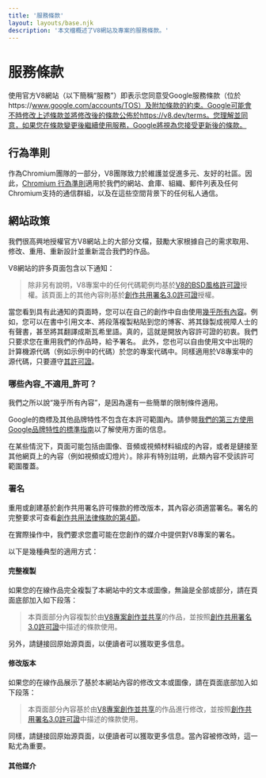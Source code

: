 ```yaml
---
title: '服務條款'
layout: layouts/base.njk
description: '本文檔概述了V8網站及專案的服務條款。'
---
```

# 服務條款

使用官方V8網站（以下簡稱“服務”）即表示您同意受Google服務條款（位於https://www.google.com/accounts/TOS）及附加條款的約束。Google可能會不時修改上述條款並將修改後的條款公佈於https://v8.dev/terms。您理解並同意，如果您在條款變更後繼續使用服務，Google將視為您接受更新後的條款。

## 行為準則

作為Chromium團隊的一部分，V8團隊致力於維護並促進多元、友好的社區。因此，[Chromium 行為準則](https://chromium.googlesource.com/chromium/src/+/main/CODE_OF_CONDUCT.md)適用於我們的網站、倉庫、組織、郵件列表及任何Chromium支持的通信群組，以及在這些空間背景下的任何私人通信。

## 網站政策

我們很高興地授權官方V8網站上的大部分文檔，鼓勵大家根據自己的需求取用、修改、重用、重新設計並重新混合我們的作品。

V8網站的許多頁面包含以下通知：

> 除非另有說明，V8專案中的任何代碼範例均基於[V8的BSD風格許可證](https://chromium.googlesource.com/v8/v8.git/+/main/LICENSE)授權。該頁面上的其他內容則基於[創作共用署名3.0許可證](https://creativecommons.org/licenses/by/3.0/)授權。

當您看到具有此通知的頁面時，您可以在自己的創作中自由使用[幾乎所有內容](#restrictions)。例如，您可以在書中引用文本、將段落複製粘貼到您的博客、將其錄製成視障人士的有聲書，甚至將其翻譯成斯瓦希里語。真的，這就是開放內容許可證的初衷。我們只要求您在重用我們的作品時，給予署名。
此外，您也可以自由使用文中出現的計算機源代碼（例如示例中的代碼）於您的專案代碼中。同樣適用於V8專案中的源代碼，只要遵守[其許可證](https://chromium.googlesource.com/v8/v8.git/+/main/LICENSE)。

### 哪些內容_不適用_許可？

我們之所以說“幾乎所有內容”，是因為還有一些簡單的限制條件適用。

Google的商標及其他品牌特性不包含在本許可範圍內。請參閱[我們的第三方使用Google品牌特性的標準指南](https://www.google.com/permissions/guidelines.html)以了解使用方面的信息。

在某些情況下，頁面可能包括由圖像、音頻或視頻材料組成的內容，或者是鏈接至其他網頁上的內容（例如視頻或幻燈片）。除非有特別註明，此類內容不受該許可範圍覆蓋。

### 署名

重用或創建基於創作共用署名許可條款的修改版本，其內容必須適當署名。署名的完整要求可查看[創作共用法律條款的第4節](https://creativecommons.org/licenses/by/3.0/legalcode)。

在實際操作中，我們要求您盡可能在您創作的媒介中提供對V8專案的署名。

以下是幾種典型的適用方式：

#### 完整複製

如果您的在線作品完全複製了本網站中的文本或圖像，無論是全部或部分，請在頁面底部加入如下段落：

> 本頁面部分內容複製於由[V8專案創作並共享](/terms#site-policies)的作品，並按照[創作共用署名3.0許可證](https://creativecommons.org/licenses/by/3.0/)中描述的條款使用。

另外，請鏈接回原始源頁面，以便讀者可以獲取更多信息。

#### 修改版本

如果您的在線作品展示了基於本網站內容的修改文本或圖像，請在頁面底部加入如下段落：

> 本頁面部分內容基於由[V8專案創作並共享](/terms#site-policies)的作品進行修改，並按照[創作共用署名3.0許可證](https://creativecommons.org/licenses/by/3.0/)中描述的條款使用。

同樣，請鏈接回原始源頁面，以便讀者可以獲取更多信息。當內容被修改時，這一點尤為重要。

#### 其他媒介
